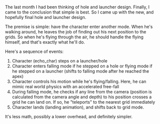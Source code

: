 The last month I had been thinking of hole and launcher design.  Finally, I came to the conclusion that simple is best.  So I came up with the new, and hopefully final hole and launcher design.

The premise is simple: have the character enter another mode.  When he's walking around, he leaves the job of finding out his next position to the grids.  So when he's flying through the air, he should handle the flying himself, and that's exactly what he'll do.

Here's a sequence of events:
  1. Character (echo\_char) steps on a launcher/hole
  1. Character enters falling mode if he stepped on a hole or flying mode if he stepped on a launcher (shifts to falling mode after he reached the apex)
  1. Character controls his motion while he's flying/falling.  Here, he can mimic real world physics with an accelerated free-fall
  1. During falling mode, he checks if any line from the camera (position is calculated from the camera angle and depth) to his position crosses a grid he can land on.  If so, he "teleports" to the nearest grid immediately
  1. Character lands (landing animation), and shifts back to grid mode.

It's less math, possibly a lower overhead, and definitely simpler.
